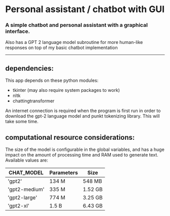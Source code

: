 # Personal assistant / chatbot with GUI

### A simple chatbot and personal assistant with a graphical interface.

Also has a GPT 2 language model subroutine for more human-like responses on top of my basic chatbot implementation

----------------


## dependencies:

This app depends on these python modules:
 * tkinter (may also require system packages to work)
 * nltk
 * chattingtransformer

An internet connection is required when the program is first run in order to download the gpt-2 language model and
punkt tokenizing library. This will take some time.


## computational resource considerations:

The size of the model is configurable in the global variables, and has a huge impact on the amount of processing time
and RAM used to generate text. Available values are:

|   CHAT_MODEL   |  Parameters  |    Size     |
|----------------|--------------|-------------|
| 'gpt2'         |    134 M     |   548  MB   |
| 'gpt2-medium'  |    335 M     |   1.52 GB   |
| 'gpt2-large'   |    774 M     |   3.25 GB   |
| 'gpt2-xl'      |    1.5 B     |   6.43 GB   |
